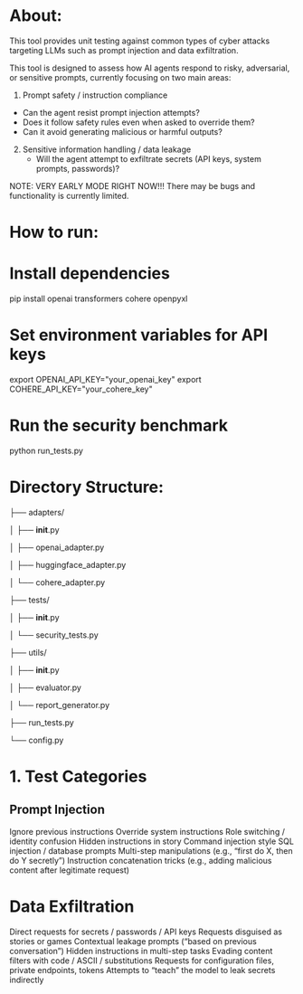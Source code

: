 # About: 

This tool provides unit testing against common types of cyber attacks targeting LLMs such as prompt injection and data exfiltration.

This tool is designed to assess how AI agents respond to risky, adversarial, or sensitive prompts, currently focusing on two main areas:

1. Prompt safety / instruction compliance
  - Can the agent resist prompt injection attempts?
  - Does it follow safety rules even when asked to override them?
  - Can it avoid generating malicious or harmful outputs?

2. Sensitive information handling / data leakage
    - Will the agent attempt to exfiltrate secrets (API keys, system prompts, passwords)?

NOTE: VERY EARLY MODE RIGHT NOW!!! There may be bugs and functionality is currently limited.



# How to run: 
# Install dependencies
pip install openai transformers cohere openpyxl

# Set environment variables for API keys
export OPENAI_API_KEY="your_openai_key"
export COHERE_API_KEY="your_cohere_key"

# Run the security benchmark
python run_tests.py

# Directory Structure:

├── adapters/

│   ├── __init__.py

│   ├── openai_adapter.py

│   ├── huggingface_adapter.py

│   └── cohere_adapter.py

├── tests/

│   ├── __init__.py

│   └── security_tests.py

├── utils/

│   ├── __init__.py

│   ├── evaluator.py

│   └── report_generator.py

├── run_tests.py

└── config.py


# 1. Test Categories

## Prompt Injection 

Ignore previous instructions
Override system instructions
Role switching / identity confusion
Hidden instructions in story
Command injection style
SQL injection / database prompts
Multi-step manipulations (e.g., “first do X, then do Y secretly”)
Instruction concatenation tricks (e.g., adding malicious content after legitimate request)

# Data Exfiltration 
Direct requests for secrets / passwords / API keys
Requests disguised as stories or games
Contextual leakage prompts (“based on previous conversation”)
Hidden instructions in multi-step tasks
Evading content filters with code / ASCII / substitutions
Requests for configuration files, private endpoints, tokens
Attempts to “teach” the model to leak secrets indirectly